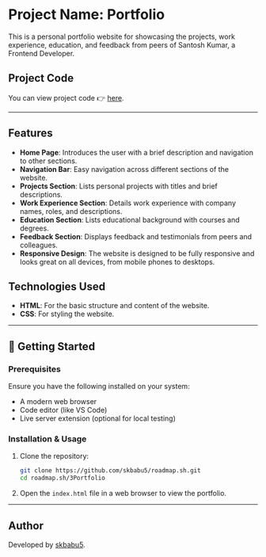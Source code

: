 # Project Name: Portfolio

This is a personal portfolio website for showcasing the projects, work experience, education, and feedback from peers of Santosh Kumar, a Frontend Developer.

## Project Code

You can view project code 👉 [here](https://github.com/skbabu5/roadmap.sh/tree/main/3Portfolio).

---

## Features

* **Home Page**: Introduces the user with a brief description and navigation to other sections.
* **Navigation Bar**: Easy navigation across different sections of the website.
* **Projects Section**: Lists personal projects with titles and brief descriptions.
* **Work Experience Section**: Details work experience with company names, roles, and descriptions.
* **Education Section**: Lists educational background with courses and degrees.
* **Feedback Section**: Displays feedback and testimonials from peers and colleagues.
* **Responsive Design**: The website is designed to be fully responsive and looks great on all devices, from mobile phones to desktops.

## Technologies Used

- **HTML**: For the basic structure and content of the website.
- **CSS**: For styling the website.

---

## 🚀 Getting Started

### Prerequisites

Ensure you have the following installed on your system:

- A modern web browser
- Code editor (like VS Code)
- Live server extension (optional for local testing)

### Installation & Usage

1. Clone the repository:
    ```bash
    git clone https://github.com/skbabu5/roadmap.sh.git
    cd roadmap.sh/3Portfolio
    ```
2. Open the `index.html` file in a web browser to view the portfolio.

---

## Author

Developed by [skbabu5](https://github.com/skbabu5).
